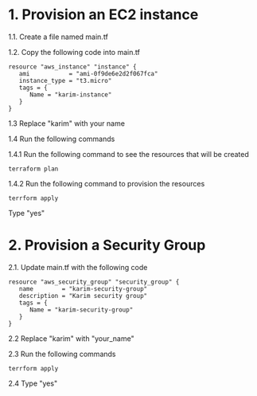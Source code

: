 # 1. Provision an EC2 instance

1.1. Create a file named main.tf

1.2. Copy the following code into main.tf
```
resource "aws_instance" "instance" {
   ami           = "ami-0f9de6e2d2f067fca"
   instance_type = "t3.micro"
   tags = {
      Name = "karim-instance"
   }
}
```
1.3 Replace "karim" with your name

1.4 Run the following commands

1.4.1 Run the following command to see the resources that will be created
```
terraform plan
```

1.4.2 Run the following command to provision the resources

```
terrform apply
```

Type "yes"

# 2. Provision a Security Group
2.1. Update main.tf with the following code

```
resource "aws_security_group" "security_group" {
   name        = "karim-security-group"
   description = "Karim security group"
   tags = {
      Name = "karim-security-group"
   }
}
```

2.2 Replace "karim" with "your_name"

2.3 Run the following commands
```
terrform apply
```

2.4 Type "yes"
